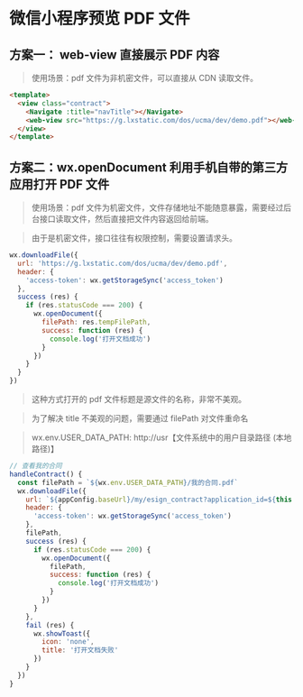 # 微信小程序预览 PDF 文件

## 方案一： web-view 直接展示 PDF 内容

> 使用场景：pdf 文件为非机密文件，可以直接从 CDN 读取文件。

```html
<template>
  <view class="contract">
    <Navigate :title="navTitle"></Navigate>
    <web-view src="https://g.lxstatic.com/dos/ucma/dev/demo.pdf"></web-view>
  </view>
</template>
```

## 方案二：wx.openDocument 利用手机自带的第三方应用打开 PDF 文件

> 使用场景：pdf 文件为机密文件，文件存储地址不能随意暴露，需要经过后台接口读取文件，然后直接把文件内容返回给前端。

> 由于是机密文件，接口往往有权限控制，需要设置请求头。

```js
wx.downloadFile({
  url: 'https://g.lxstatic.com/dos/ucma/dev/demo.pdf',
  header: {
    'access-token': wx.getStorageSync('access_token')
  },
  success (res) {
    if (res.statusCode === 200) {
      wx.openDocument({
        filePath: res.tempFilePath,
        success: function (res) {
          console.log('打开文档成功')
        }
      })
    }
  }
})
```

> 这种方式打开的 pdf 文件标题是源文件的名称，非常不美观。

> 为了解决 title 不美观的问题，需要通过 filePath 对文件重命名

> wx.env.USER_DATA_PATH: http://usr【文件系统中的用户目录路径 (本地路径)】

```js
// 查看我的合同
handleContract() {
  const filePath = `${wx.env.USER_DATA_PATH}/我的合同.pdf`
  wx.downloadFile({
    url: `${appConfig.baseUrl}/my/esign_contract?application_id=${this.applicationId}`,
    header: {
      'access-token': wx.getStorageSync('access_token')
    },
    filePath,
    success (res) {
      if (res.statusCode === 200) {
        wx.openDocument({
          filePath,
          success: function (res) {
            console.log('打开文档成功')
          }
        })
      }
    },
    fail (res) {
      wx.showToast({
        icon: 'none',
        title: '打开文档失败'
      })
    }
  })
}
```
